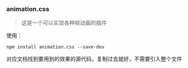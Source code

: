 ### animation.css

> 这是一个可以实现各种帧动画的插件

使用：

```
npm install animation.css --save-dev
```

对应文档找到要用到的效果的源代码，复制过去就好，不需要引入整个文件

